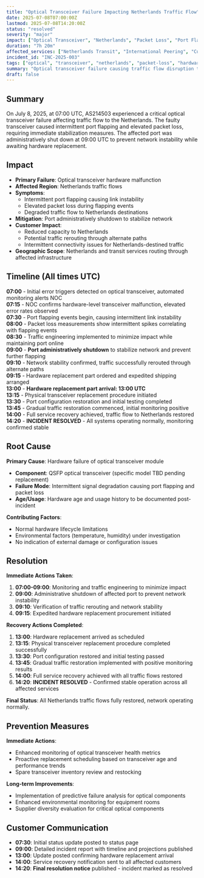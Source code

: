 ```yaml
---
title: "Optical Transceiver Failure Impacting Netherlands Traffic Flow"
date: 2025-07-08T07:00:00Z
lastmod: 2025-07-08T14:20:00Z
status: "resolved"
severity: "major"
impact: ["Optical Transceiver", "Netherlands", "Packet Loss", "Port Flapping", "Traffic Flow"]
duration: "7h 20m"
affected_services: ["Netherlands Transit", "International Peering", "Customer Traffic"]
incident_id: "INC-2025-003"
tags: ["optical", "transceiver", "netherlands", "packet-loss", "hardware", "port-flapping"]
summary: "Optical transceiver failure causing traffic flow disruption to Netherlands with intermittent packet loss and port instability"
draft: false
---
```


## Summary

On July 8, 2025, at 07:00 UTC, AS214503 experienced a critical optical transceiver failure affecting traffic flow to the Netherlands. The faulty transceiver caused intermittent port flapping and elevated packet loss, requiring immediate stabilization measures. The affected port was administratively shut down at 09:00 UTC to prevent network instability while awaiting hardware replacement.

## Impact

- **Primary Failure**: Optical transceiver hardware malfunction
- **Affected Region**: Netherlands traffic flows
- **Symptoms**: 
  - Intermittent port flapping causing link instability
  - Elevated packet loss during flapping events
  - Degraded traffic flow to Netherlands destinations
- **Mitigation**: Port administratively shutdown to stabilize network
- **Customer Impact**: 
  - Reduced capacity to Netherlands
  - Potential traffic rerouting through alternate paths
  - Intermittent connectivity issues for Netherlands-destined traffic
- **Geographic Scope**: Netherlands and transit services routing through affected infrastructure

## Timeline (All times UTC)

**07:00** - Initial error triggers detected on optical transceiver, automated monitoring alerts NOC  
**07:15** - NOC confirms hardware-level transceiver malfunction, elevated error rates observed  
**07:30** - Port flapping events begin, causing intermittent link instability  
**08:00** - Packet loss measurements show intermittent spikes correlating with flapping events  
**08:30** - Traffic engineering implemented to minimize impact while maintaining port online  
**09:00** - **Port administratively shutdown** to stabilize network and prevent further flapping  
**09:10** - Network stability confirmed, traffic successfully rerouted through alternate paths  
**09:15** - Hardware replacement part ordered and expedited shipping arranged  
**13:00** - **Hardware replacement part arrival: 13:00 UTC**  
**13:15** - Physical transceiver replacement procedure initiated  
**13:30** - Port configuration restoration and initial testing completed  
**13:45** - Gradual traffic restoration commenced, initial monitoring positive  
**14:00** - Full service recovery achieved, traffic flow to Netherlands restored  
**14:20** - **INCIDENT RESOLVED** - All systems operating normally, monitoring confirmed stable

## Root Cause

**Primary Cause**: Hardware failure of optical transceiver module
- **Component**: QSFP optical transceiver (specific model TBD pending replacement)
- **Failure Mode**: Intermittent signal degradation causing port flapping and packet loss
- **Age/Usage**: Hardware age and usage history to be documented post-incident

**Contributing Factors**:
- Normal hardware lifecycle limitations
- Environmental factors (temperature, humidity) under investigation
- No indication of external damage or configuration issues

## Resolution

**Immediate Actions Taken**:
1. **07:00-09:00**: Monitoring and traffic engineering to minimize impact
2. **09:00**: Administrative shutdown of affected port to prevent network instability
3. **09:10**: Verification of traffic rerouting and network stability
4. **09:15**: Expedited hardware replacement procurement initiated

**Recovery Actions Completed**:
1. **13:00**: Hardware replacement arrived as scheduled
2. **13:15**: Physical transceiver replacement procedure completed successfully
3. **13:30**: Port configuration restored and initial testing passed
4. **13:45**: Gradual traffic restoration implemented with positive monitoring results
5. **14:00**: Full service recovery achieved with all traffic flows restored
6. **14:20**: **INCIDENT RESOLVED** - Confirmed stable operation across all affected services

**Final Status**: All Netherlands traffic flows fully restored, network operating normally.

## Prevention Measures

**Immediate Actions**:
- Enhanced monitoring of optical transceiver health metrics
- Proactive replacement scheduling based on transceiver age and performance trends
- Spare transceiver inventory review and restocking

**Long-term Improvements**:
- Implementation of predictive failure analysis for optical components
- Enhanced environmental monitoring for equipment rooms
- Supplier diversity evaluation for critical optical components

## Customer Communication

- **07:30**: Initial status update posted to status page
- **09:00**: Detailed incident report with timeline and projections published
- **13:00**: Update posted confirming hardware replacement arrival
- **14:00**: Service recovery notification sent to all affected customers
- **14:20**: **Final resolution notice** published - incident marked as resolved

